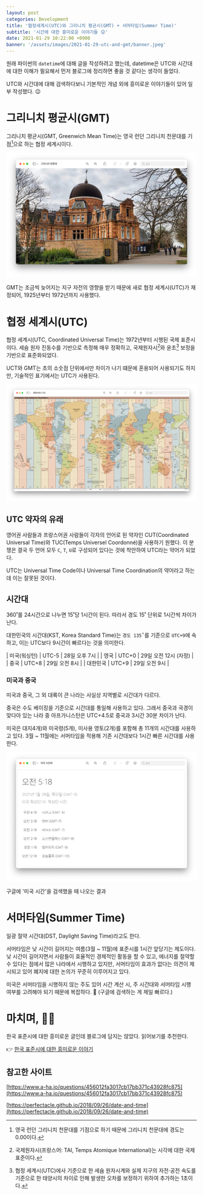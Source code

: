 ```yaml
---
layout: post
categories: Development
title: '협정세계시(UTC)와 그리니치 평균시(GMT) + 서머타임(Summer Time)'
subtitle: '시간에 대한 흥미로운 이야기들️ 😲'
date: 2021-01-29 10:22:00 +0900
banner: '/assets/images/2021-01-29-utc-and-gmt/banner.jpeg'
---
```


원래 파이썬의 `datetime`에 대해 글을 작성하려고 했는데, datetime은 UTC와 시간대에 대한 이해가 필요해서 먼저 블로그에 정리하면 좋을 것 같다는 생각이 들었다.

UTC와 시간대에 대해 검색하다보니 기본적인 개념 외에 흥미로운 이야기들이 있어 일부 작성했다. 😉

# 그리니치 평균시(GMT)

그리니치 평균시(GMT, Greenwich Mean Time)는 영국 런던 그리니치 천문대를 기점[^1]으로 하는 협정 세계시이다.

![그리니치 천문대](/assets/images/2021-01-29-utc-and-gmt/01.%20그리니치%20천문대.png)

GMT는 조금씩 늦어지는 지구 자전의 영향을 받기 때문에 새로 협정 세계시(UTC)가 재정되어, 1925년부터 1972년까지 사용했다.

# 협정 세계시(UTC)

협정 세계시(UTC, Coordinated Universal Time)는 1972년부터 시행된 국제 표준시이다.
세슘 원자 진동수를 기반으로 측정해 매우 정확하고, 국제원자시[^2]와 윤초[^3] 보정을 기반으로 표준화되었다.

UCT와 GMT는 초의 소숫점 단위에서만 차이가 나기 떄문에 혼용되어 사용되기도 하지만, 기술적인 표기에서는 UTC가 사용된다.

![협정세계시 지도](/assets/images/2021-01-29-utc-and-gmt/02.%20협정세계시%20지도.png)

## UTC 약자의 유래

영어권 사람들과 프랑스어권 사람들이 각자의 언어로 된 약자인 CUT(Coordinated Universal Time)와 TUC(Temps Universel Coordonné)을 사용하기 원했다.
이 분쟁은 결국 두 언어 모두 `C`, `T`, `U`로 구성되어 있다는 것에 착안하여 UTC라는 약어가 되었다.

UTC는 Universal Time Code이나 Universal Time Coordination의 약어라고 하는데 이는 잘못된 것이다.

## 시간대

360˚를 24시간으로 나누면 15˚당 1시간이 된다. 따라서 경도 15˚ 단위로 1시간씩 차이가 난다.

대한민국의 시간대(KST, Korea Standard Time)는 `경도 135˚`를 기준으로 `UTC+9`에 속하고, 이는 UTC보다 9시간이 빠르다는 것을 의미한다.

| 미국(워싱턴) | UTC-5 	| 28일 오후 7시         |
| 영국 	    | UTC+0 	| 29일 오전 12시 (자정)  |
| 중국      	| UTC+8 	| 29일 오전 8시         |
| 대한민국  	| UTC+9 	| 29일 오전 9시         |

### 미국과 중국

미국과 중국, 그 외 대륙이 큰 나라는 사실상 지역별로 시간대가 다르다.

중국은 수도 베이징을 기준으로 시간대를 통일해 사용하고 있다. 그래서 중국과 국경이 맞다아 있는 나라 중 아프가니스탄은 UTC+4.5로 중국과 3시간 30분 차이가 난다.

미국은 대지4개)와 미국령(5개), 미사용 영토(2개)를 포함해 총 11개의 시간대를 사용하고 있다. 3월 ~ 11월에는 서머타임을 적용해 기존 시간대보다 1시간 빠른 시간대를 사용한다.

![미국 시간대](/assets/images/2021-01-29-utc-and-gmt/03.%20미국%20시간대.png)

<figcaption>구글에 '미국 시간'을 검색했을 때 나오는 결과</figcaption>

# 서머타임(Summer Time)

일광 절약 시간대(DST, Daylight Saving Time)라고도 한다.

서머타임은 낮 시간이 길어지는 여름(3월 ~ 11월)에 표준시를 1시간 앞당기는 제도이다.
낮 시간이 길어지면서 사람들이 효율적인 경제적인 활동을 할 수 있고, 에너지를 절약할 수 있다는 점에서 많은 나라에서 시행하고 있지만,
서머타임이 효과가 없다는 의견이 제시되고 있어 폐지에 대한 논의가 꾸준히 이루어지고 있다.

미국은 서머타임을 시행하지 않는 주도 있어 시간 계산 시, 주 시간대와 서머타임 시행 여부를 고려해야 되기 때문에 복잡하다. 🤯 (구글에 검색하는 게 제일 빠르다.)

# 마치며, 🙇🏻

한국 표준시에 대한 흥미로운 글인데 블로그에 담지는 않았다. 읽어보기를 추천한다.

👉 [한국 표준시에 대한 흥미로운 이야기](https://velog.io/@hiro2474/%ED%95%9C%EA%B5%AD%ED%91%9C%EC%A4%80%EC%8B%9C%EC%97%90-%EB%8C%80%ED%95%9C-%ED%9D%A5%EB%AF%B8%EB%A1%9C%EC%9A%B4-%EC%9D%B4%EC%95%BC%EA%B8%B0)

## 참고한 사이트

[https://www.a-ha.io/questions/456012fa3017cb17bb371c43928fc875](https://www.a-ha.io/questions/456012fa3017cb17bb371c43928fc875)

[https://perfectacle.github.io/2018/09/26/date-and-time](https://perfectacle.github.io/2018/09/26/date-and-time)

[^1]: 영국 런던 그리니치 천문대를 기점으로 하기 때문에 그리니치 천문대에 경도는 0.00이다.
[^2]: 국제원자시(프랑스어: TAI, Temps Atomique International)는 시각에 대한 국제 표준이다.
[^3]: 협정 세계시(UTC)에사 기준으로 한 세슘 원자시계와 실제 지구의 자전·공전 속도를 기준으로 한 태양시의 차이로 인해 발생한 오차를 보정하기 위하여 추가하는 1초이다.
